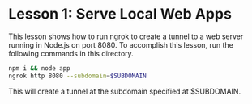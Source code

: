# Lesson 1: Serve Local Web Apps

This lesson shows how to run ngrok to create a tunnel to a web server running in Node.js on port 8080. To accomplish this lesson, run the following commands in this directory.

```bash
npm i && node app
ngrok http 8080 --subdomain=$SUBDOMAIN
```

This will create a tunnel at the subdomain specified at $SUBDOMAIN.
